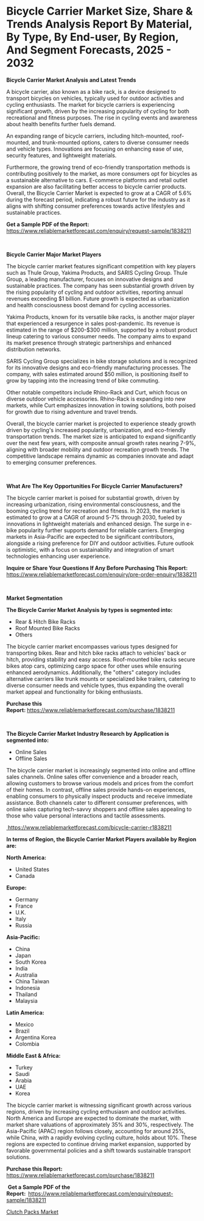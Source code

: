 <p><h1>Bicycle Carrier Market Size, Share & Trends Analysis Report By Material, By Type, By End-user, By Region, And Segment Forecasts, 2025 - 2032</h1></p><p><strong>Bicycle Carrier Market Analysis and Latest Trends</strong></p>
<p><p>A bicycle carrier, also known as a bike rack, is a device designed to transport bicycles on vehicles, typically used for outdoor activities and cycling enthusiasts. The market for bicycle carriers is experiencing significant growth, driven by the increasing popularity of cycling for both recreational and fitness purposes. The rise in cycling events and awareness about health benefits further fuels demand. </p><p>An expanding range of bicycle carriers, including hitch-mounted, roof-mounted, and trunk-mounted options, caters to diverse consumer needs and vehicle types. Innovations are focusing on enhancing ease of use, security features, and lightweight materials. </p><p>Furthermore, the growing trend of eco-friendly transportation methods is contributing positively to the market, as more consumers opt for bicycles as a sustainable alternative to cars. E-commerce platforms and retail outlet expansion are also facilitating better access to bicycle carrier products. Overall, the Bicycle Carrier Market is expected to grow at a CAGR of 5.6% during the forecast period, indicating a robust future for the industry as it aligns with shifting consumer preferences towards active lifestyles and sustainable practices.</p></p>
<p><strong>Get a Sample PDF of the Report:&nbsp;</strong> <a href="https://www.reliablemarketforecast.com/enquiry/request-sample/1838211?utm_campaign=2750&utm_medium=2&utm_source=Github&utm_content=ia&utm_term=30032025&utm_id=bicycle-carrier">https://www.reliablemarketforecast.com/enquiry/request-sample/1838211</a></p>
<p>&nbsp;</p>
<p><strong>Bicycle Carrier Major Market Players</strong></p>
<p><p>The bicycle carrier market features significant competition with key players such as Thule Group, Yakima Products, and SARIS Cycling Group. Thule Group, a leading manufacturer, focuses on innovative designs and sustainable practices. The company has seen substantial growth driven by the rising popularity of cycling and outdoor activities, reporting annual revenues exceeding $1 billion. Future growth is expected as urbanization and health consciousness boost demand for cycling accessories.</p><p>Yakima Products, known for its versatile bike racks, is another major player that experienced a resurgence in sales post-pandemic. Its revenue is estimated in the range of $200-$300 million, supported by a robust product lineup catering to various consumer needs. The company aims to expand its market presence through strategic partnerships and enhanced distribution networks.</p><p>SARIS Cycling Group specializes in bike storage solutions and is recognized for its innovative designs and eco-friendly manufacturing processes. The company, with sales estimated around $50 million, is positioning itself to grow by tapping into the increasing trend of bike commuting.</p><p>Other notable competitors include Rhino-Rack and Curt, which focus on diverse outdoor vehicle accessories. Rhino-Rack is expanding into new markets, while Curt emphasizes innovation in towing solutions, both poised for growth due to rising adventure and travel trends.</p><p>Overall, the bicycle carrier market is projected to experience steady growth driven by cycling's increased popularity, urbanization, and eco-friendly transportation trends. The market size is anticipated to expand significantly over the next few years, with composite annual growth rates nearing 7-9%, aligning with broader mobility and outdoor recreation growth trends. The competitive landscape remains dynamic as companies innovate and adapt to emerging consumer preferences.</p></p>
<p>&nbsp;</p>
<p><strong>What Are The Key Opportunities For Bicycle Carrier Manufacturers?</strong></p>
<p><p>The bicycle carrier market is poised for substantial growth, driven by increasing urbanization, rising environmental consciousness, and the booming cycling trend for recreation and fitness. In 2023, the market is estimated to grow at a CAGR of around 5-7% through 2030, fueled by innovations in lightweight materials and enhanced design. The surge in e-bike popularity further supports demand for reliable carriers. Emerging markets in Asia-Pacific are expected to be significant contributors, alongside a rising preference for DIY and outdoor activities. Future outlook is optimistic, with a focus on sustainability and integration of smart technologies enhancing user experience.</p></p>
<p><strong>Inquire or Share Your Questions If Any Before Purchasing This Report:</strong> <a href="https://www.reliablemarketforecast.com/enquiry/pre-order-enquiry/1838211?utm_campaign=2750&utm_medium=2&utm_source=Github&utm_content=ia&utm_term=30032025&utm_id=bicycle-carrier">https://www.reliablemarketforecast.com/enquiry/pre-order-enquiry/1838211</a></p>
<p>&nbsp;</p>
<p><strong>Market Segmentation</strong></p>
<p><strong>The Bicycle Carrier Market Analysis by types is segmented into:</strong></p>
<p><ul><li>Rear & Hitch Bike Racks</li><li>Roof Mounted Bike Racks</li><li>Others</li></ul></p>
<p><p>The bicycle carrier market encompasses various types designed for transporting bikes. Rear and hitch bike racks attach to vehicles' back or hitch, providing stability and easy access. Roof-mounted bike racks secure bikes atop cars, optimizing cargo space for other uses while ensuring enhanced aerodynamics. Additionally, the "others" category includes alternative carriers like trunk mounts or specialized bike trailers, catering to diverse consumer needs and vehicle types, thus expanding the overall market appeal and functionality for biking enthusiasts.</p></p>
<p><strong>Purchase this Report:&nbsp;</strong><a href="https://www.reliablemarketforecast.com/purchase/1838211?utm_campaign=2750&utm_medium=2&utm_source=Github&utm_content=ia&utm_term=30032025&utm_id=bicycle-carrier">https://www.reliablemarketforecast.com/purchase/1838211</a></p>
<p>&nbsp;</p>
<p><strong>The Bicycle Carrier Market Industry Research by Application is segmented into:</strong></p>
<p><ul><li>Online Sales</li><li>Offline Sales</li></ul></p>
<p><p>The bicycle carrier market is increasingly segmented into online and offline sales channels. Online sales offer convenience and a broader reach, allowing customers to browse various models and prices from the comfort of their homes. In contrast, offline sales provide hands-on experiences, enabling consumers to physically inspect products and receive immediate assistance. Both channels cater to different consumer preferences, with online sales capturing tech-savvy shoppers and offline sales appealing to those who value personal interactions and tactile assessments.</p></p>
<p><a href="https://www.reliablemarketforecast.com/bicycle-carrier-r1838211?utm_campaign=2750&utm_medium=2&utm_source=Github&utm_content=ia&utm_term=30032025&utm_id=bicycle-carrier">&nbsp;https://www.reliablemarketforecast.com/bicycle-carrier-r1838211</a></p>
<p><strong>In terms of Region, the Bicycle Carrier Market Players available by Region are:</strong></p>
<p>
    <p> <strong> North America: </strong>
        <ul>
            <li>United States</li>
            <li>Canada</li>
        </ul>
        </p> 
    <p> <strong> Europe: </strong>
        <ul>
            <li>Germany</li>
            <li>France</li>
            <li>U.K.</li>
            <li>Italy</li>
            <li>Russia</li>
        </ul>
        </p> 
    <p> <strong> Asia-Pacific: </strong>
        <ul>
            <li>China</li>
            <li>Japan</li>
            <li>South Korea</li>
            <li>India</li>
            <li>Australia</li>
            <li>China Taiwan</li>
            <li>Indonesia</li>
            <li>Thailand</li>
            <li>Malaysia</li>
        </ul>
        </p> 
    <p> <strong> Latin America: </strong>
        <ul>
            <li>Mexico</li>
            <li>Brazil</li>
            <li>Argentina Korea</li>
            <li>Colombia</li>
        </ul>
        </p> 
    <p> <strong> Middle East & Africa: </strong>
        <ul>
            <li>Turkey</li>
            <li>Saudi</li>
            <li>Arabia</li>
            <li>UAE</li>
            <li>Korea</li>
        </ul>
    </p>
    </p>
<p><p>The bicycle carrier market is witnessing significant growth across various regions, driven by increasing cycling enthusiasm and outdoor activities. North America and Europe are expected to dominate the market, with market share valuations of approximately 35% and 30%, respectively. The Asia-Pacific (APAC) region follows closely, accounting for around 25%, while China, with a rapidly evolving cycling culture, holds about 10%. These regions are expected to continue driving market expansion, supported by favorable governmental policies and a shift towards sustainable transport solutions.</p></p>
<p><strong>Purchase this Report: </strong><a href="https://www.reliablemarketforecast.com/purchase/1838211?utm_campaign=2750&utm_medium=2&utm_source=Github&utm_content=ia&utm_term=30032025&utm_id=bicycle-carrier">https://www.reliablemarketforecast.com/purchase/1838211</a></p>
<p>&nbsp;<strong>Get a Sample PDF of the Report:&nbsp;&nbsp;</strong><a href="https://www.reliablemarketforecast.com/enquiry/request-sample/1838211?utm_campaign=2750&utm_medium=2&utm_source=Github&utm_content=ia&utm_term=30032025&utm_id=bicycle-carrier">https://www.reliablemarketforecast.com/enquiry/request-sample/1838211</a></p>
<p><strong></strong></p>
<p><p><a href="https://github.com/abantolemox08/Market-Research-Report-List-1/blob/main/clutch-packs-market.md?utm_campaign=2750&utm_medium=2&utm_source=Github&utm_content=ia&utm_term=30032025&utm_id=bicycle-carrier">Clutch Packs Market</a></p></p>